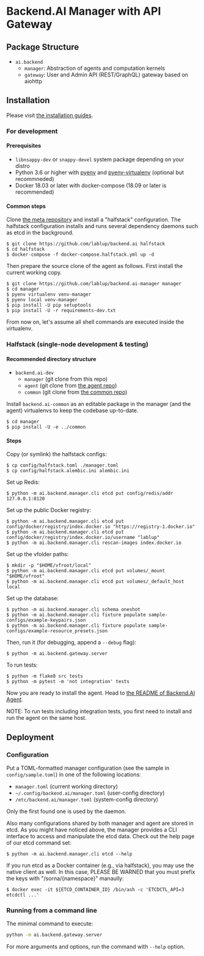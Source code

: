 Backend.AI Manager with API Gateway
===================================

Package Structure
-----------------

* `ai.backend`
  - `manager`: Abstraction of agents and computation kernels
  - `gateway`: User and Admin API (REST/GraphQL) gateway based on aiohttp

Installation
------------

Please visit [the installation guides](https://github.com/lablup/backend.ai/wiki).

### For development

#### Prerequisites

* `libnsappy-dev` or `snappy-devel` system package depending on your distro
* Python 3.6 or higher with [pyenv](https://github.com/pyenv/pyenv)
and [pyenv-virtualenv](https://github.com/pyenv/pyenv-virtualenv) (optional but recommneded)
* Docker 18.03 or later with docker-compose (18.09 or later is recommended)

#### Common steps

Clone [the meta repository](https://github.com/lablup/backend.ai) and install a "halfstack"
configuration.  The halfstack configuration installs and runs several dependency daemons such as etcd in
the background.

```console
$ git clone https://github.com/lablup/backend.ai halfstack
$ cd halfstack
$ docker-compose -f docker-compose.halfstack.yml up -d
```

Then prepare the source clone of the agent as follows.
First install the current working copy.

```console
$ git clone https://github.com/lablup/backend.ai-manager manager
$ cd manager
$ pyenv virtualenv venv-manager
$ pyenv local venv-manager
$ pip install -U pip setuptools
$ pip install -U -r requirements-dev.txt
```

From now on, let's assume all shell commands are executed inside the virtualenv.

### Halfstack (single-node development & testing)

#### Recommended directory structure

* `backend.ai-dev`
  - `manager` (git clone from this repo)
  - `agent` (git clone from [the agent repo](https://github.com/lablup/backend.ai-agent))
  - `common` (git clone from [the common repo](https://github.com/lablup/backend.ai-common))

Install `backend.ai-common` as an editable package in the manager (and the agent) virtualenvs
to keep the codebase up-to-date.

```console
$ cd manager
$ pip install -U -e ../common
```

#### Steps

Copy (or symlink) the halfstack configs:
```console
$ cp config/halfstack.toml ./manager.toml
$ cp config/halfstack.alembic.ini alembic.ini
```

Set up Redis:
```console
$ python -m ai.backend.manager.cli etcd put config/redis/addr 127.0.0.1:8120
```

Set up the public Docker registry:
```console
$ python -m ai.backend.manager.cli etcd put config/docker/registry/index.docker.io "https://registry-1.docker.io"
$ python -m ai.backend.manager.cli etcd put config/docker/registry/index.docker.io/username "lablup"
$ python -m ai.backend.manager.cli rescan-images index.docker.io
```

Set up the vfolder paths:
```console
$ mkdir -p "$HOME/vfroot/local"
$ python -m ai.backend.manager.cli etcd put volumes/_mount "$HOME/vfroot"
$ python -m ai.backend.manager.cli etcd put volumes/_default_host local
```

Set up the database:
```console
$ python -m ai.backend.manager.cli schema oneshot
$ python -m ai.backend.manager.cli fixture populate sample-configs/example-keypairs.json
$ python -m ai.backend.manager.cli fixture populate sample-configs/example-resource_presets.json
```

Then, run it (for debugging, append a `--debug` flag):

```console
$ python -m ai.backend.gateway.server
```

To run tests:

```console
$ python -m flake8 src tests
$ python -m pytest -m 'not integration' tests
```

Now you are ready to install the agent.
Head to [the README of Backend.AI Agent](https://github.com/lablup/backend.ai-agent/blob/master/README.md).

NOTE: To run tests including integration tests, you first need to install and run the agent on the same host.

## Deployment

### Configuration

Put a TOML-formatted manager configuration (see the sample in `config/sample.toml`)
in one of the following locations:

 * `manager.toml` (current working directory)
 * `~/.config/backend.ai/manager.toml` (user-config directory)
 * `/etc/backend.ai/manager.toml` (system-config directory)

Only the first found one is used by the daemon.

Also many configurations shared by both manager and agent are stored in etcd.
As you might have noticed above, the manager provides a CLI interface to access and manipulate the etcd
data.  Check out the help page of our etcd command set:

```console
$ python -m ai.backend.manager.cli etcd --help
```

If you run etcd as a Docker container (e.g., via halfstack), you may use the native client as well.
In this case, PLEASE BE WARNED that you must prefix the keys with "/sorna/{namespace}" manaully:

```console
$ docker exec -it ${ETCD_CONTAINER_ID} /bin/ash -c 'ETCDCTL_API=3 etcdctl ...'
```

### Running from a command line

The minimal command to execute:

```sh
python -m ai.backend.gateway.server
```

For more arguments and options, run the command with `--help` option.
